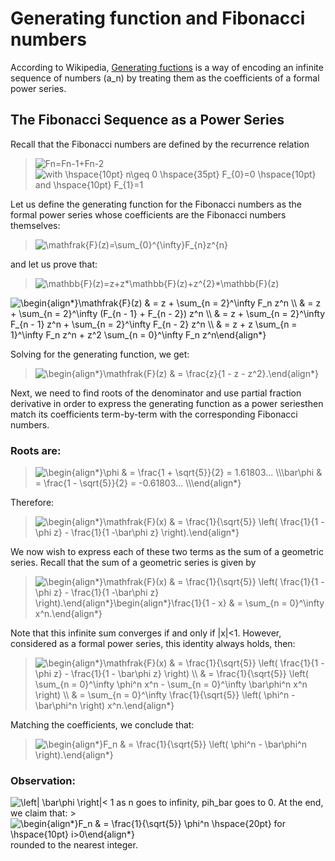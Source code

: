 # Generating function and Fibonacci numbers

According to Wikipedia, [Generating fuctions](https://en.wikipedia.org/wiki/Generating_function) is a way of encoding an infinite sequence of numbers (a_n) by treating them as the coefficients of a formal power series.

## The Fibonacci Sequence as a Power Series

Recall that the Fibonacci numbers are defined by the recurrence relation <br>
><img src="https://latex.codecogs.com/svg.image?F_{n}=F_{n-1}&plus;F_{n-2}" title="Fn=Fn-1+Fn-2" />
><img src="https://latex.codecogs.com/svg.image?with&space;\hspace{10pt}&space;n\geq&space;0&space;\hspace{35pt}&space;F_{0}=0&space;\hspace{10pt}&space;and&space;\hspace{10pt}&space;F_{1}=1" title="with \hspace{10pt} n\geq 0 \hspace{35pt} F_{0}=0 \hspace{10pt} and \hspace{10pt} F_{1}=1" />

Let us define the generating function for the Fibonacci numbers as the formal power series whose coefficients are the Fibonacci numbers themselves:
><img src="https://latex.codecogs.com/svg.image?\mathfrak{F}(z)=\sum_{0}^{\infty}F_{n}z^{n}" title="\mathfrak{F}(z)=\sum_{0}^{\infty}F_{n}z^{n}" />
and let us prove that: 
><img src="https://latex.codecogs.com/svg.image?\mathfrak{F}(z)=z&plus;z\mathfrak{F}(z)&plus;z^{2}\mathfrak{F}(z)" title="\mathbb{F}(z)=z+z*\mathbb{F}(z)+z^{2}*\mathbb{F}(z)" />
<img src="https://latex.codecogs.com/svg.image?\begin{align*}\mathfrak{F}(z)&space;&space;&space;&space;&&space;=&space;z&space;&plus;&space;\sum_{n&space;=&space;2}^\infty&space;F_n&space;z^n&space;\\&space;&space;&space;&space;&&space;=&space;z&space;&plus;&space;\sum_{n&space;=&space;2}^\infty&space;(F_{n&space;-&space;1}&space;&plus;&space;F_{n&space;-&space;2})&space;z^n&space;\\&space;&space;&space;&space;&&space;=&space;z&space;&plus;&space;\sum_{n&space;=&space;2}^\infty&space;F_{n&space;-&space;1}&space;z^n&space;&plus;&space;\sum_{n&space;=&space;2}^\infty&space;F_{n&space;-&space;2}&space;z^n&space;\\&space;&space;&space;&space;&&space;=&space;z&space;&plus;&space;z&space;\sum_{n&space;=&space;1}^\infty&space;F_n&space;z^n&space;&plus;&space;z^2&space;\sum_{n&space;=&space;0}^\infty&space;F_n&space;z^n\end{align*}" title="\begin{align*}\mathfrak{F}(z) & = z + \sum_{n = 2}^\infty F_n z^n \\ & = z + \sum_{n = 2}^\infty (F_{n - 1} + F_{n - 2}) z^n \\ & = z + \sum_{n = 2}^\infty F_{n - 1} z^n + \sum_{n = 2}^\infty F_{n - 2} z^n \\ & = z + z \sum_{n = 1}^\infty F_n z^n + z^2 \sum_{n = 0}^\infty F_n z^n\end{align*}" />

Solving for the generating function, we get:
  
><img src="https://latex.codecogs.com/svg.image?\begin{align*}\mathfrak{F}(z)&space;&space;&space;&space;&&space;=&space;\frac{z}{1&space;-&space;z&space;-&space;z^2}.\end{align*}" title="\begin{align*}\mathfrak{F}(z) & = \frac{z}{1 - z - z^2}.\end{align*}" />

Next, we need to find roots of the denominator and use partial fraction derivative in order to express the generating function as a power seriesthen match its coefficients term-by-term with the corresponding Fibonacci numbers.

### Roots are: 
><img src="https://latex.codecogs.com/svg.image?\begin{align*}\phi&space;&space;&space;&space;&&space;=&space;\frac{1&space;&plus;&space;\sqrt{5}}{2}&space;=&space;1.61803...&space;\\\bar\phi&space;&space;&space;&space;&&space;=&space;\frac{1&space;-&space;\sqrt{5}}{2}&space;=&space;-0.61803...&space;\\\end{align*}" title="\begin{align*}\phi & = \frac{1 + \sqrt{5}}{2} = 1.61803... \\\bar\phi & = \frac{1 - \sqrt{5}}{2} = -0.61803... \\\end{align*}" />

Therefore:
><img src="https://latex.codecogs.com/svg.image?\begin{align*}\mathfrak{F}(x)&space;&space;&space;&space;&&space;=&space;\frac{1}{\sqrt{5}}&space;\left(&space;\frac{1}{1&space;-\phi&space;z}&space;-&space;\frac{1}{1&space;-\bar\phi&space;z}&space;\right).\end{align*}" title="\begin{align*}\mathfrak{F}(x) & = \frac{1}{\sqrt{5}} \left( \frac{1}{1 -\phi z} - \frac{1}{1 -\bar\phi z} \right).\end{align*}" />

We now wish to express each of these two terms as the sum of a geometric series. Recall that the sum of a geometric series is given by
><img src="https://latex.codecogs.com/svg.image?\begin{align*}\frac{1}{1&space;-&space;x}&space;&space;&space;&space;&&space;=&space;\sum_{n&space;=&space;0}^\infty&space;x^n.\end{align*}" title="\begin{align*}\mathfrak{F}(x) & = \frac{1}{\sqrt{5}} \left( \frac{1}{1 -\phi z} - \frac{1}{1 -\bar\phi z} \right).\end{align*}\begin{align*}\frac{1}{1 - x} & = \sum_{n = 0}^\infty x^n.\end{align*}" />
Note that this infinite sum converges if and only if |x|<1. However, considered as a formal power series, this identity always holds, then:
><img src="https://latex.codecogs.com/svg.image?\begin{align*}\mathfrak{F}(x)&space;&space;&space;&space;&&space;=&space;\frac{1}{\sqrt{5}}&space;\left(&space;\frac{1}{1&space;-&space;\phi&space;z}&space;-&space;\frac{1}{1&space;-&space;\bar\phi&space;z}&space;\right)&space;\\&space;&space;&space;&space;&&space;=&space;\frac{1}{\sqrt{5}}&space;\left(&space;\sum_{n&space;=&space;0}^\infty&space;\phi^n&space;x^n&space;-&space;\sum_{n&space;=&space;0}^\infty&space;\bar\phi^n&space;x^n&space;\right)&space;&space;&space;\\&space;&space;&space;&space;&&space;=&space;\sum_{n&space;=&space;0}^\infty&space;\frac{1}{\sqrt{5}}&space;\left(&space;\phi^n&space;-&space;\bar\phi^n&space;\right)&space;x^n.\end{align*}" title="\begin{align*}\mathfrak{F}(x) & = \frac{1}{\sqrt{5}} \left( \frac{1}{1 - \phi z} - \frac{1}{1 - \bar\phi z} \right) \\ & = \frac{1}{\sqrt{5}} \left( \sum_{n = 0}^\infty \phi^n x^n - \sum_{n = 0}^\infty \bar\phi^n x^n \right) \\ & = \sum_{n = 0}^\infty \frac{1}{\sqrt{5}} \left( \phi^n - \bar\phi^n \right) x^n.\end{align*}" />

Matching the coefficients, we conclude that:
><img src="https://latex.codecogs.com/svg.image?\begin{align*}F_n&space;&space;&space;&space;&&space;=&space;\frac{1}{\sqrt{5}}&space;\left(&space;\phi^n&space;-&space;\bar\phi^n&space;\right).\end{align*}" title="\begin{align*}F_n & = \frac{1}{\sqrt{5}} \left( \phi^n - \bar\phi^n \right).\end{align*}" />

### Observation:
<img src="https://latex.codecogs.com/svg.image?\left|&space;\bar\phi&space;\right|<&space;1" title="\left| \bar\phi \right|< 1" />
as n goes to infinity, pih_bar goes to 0.
At the end, we claim that:
><img src="https://latex.codecogs.com/svg.image?\begin{align*}F_n&space;&space;&space;&space;&&space;=&space;\frac{1}{\sqrt{5}}&space;&space;\phi^n&space;\hspace{20pt}&space;for&space;\hspace{10pt}&space;i>0\end{align*}" title="\begin{align*}F_n & = \frac{1}{\sqrt{5}} \phi^n \hspace{20pt} for \hspace{10pt} i>0\end{align*}" />
rounded to the nearest integer.
